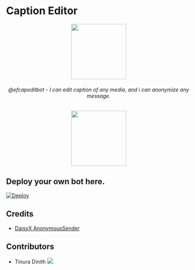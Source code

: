 # Caption Editor

<p align="center"><a href="https://t.me/efnormbot"><img src="https://user-images.githubusercontent.com/87059430/131252217-e42cef95-70d6-45fc-abf8-ac4562627490.png" width="150"></a></p>

<h6 align="center"> @efcapeditbot - I can edit caption of any media, and i can anonymize any message. </h6>
 
<p align="center"> <a href=https://t.me/efcapeditbot><img src="https://user-images.githubusercontent.com/87059430/129430712-ea56286d-e8c7-457f-b267-b4b38704f955.png" width="150"></a></p>

## Deploy your own bot here.
[![Deploy](https://www.herokucdn.com/deploy/button.svg)](https://heroku.com/deploy?template=https://github.com/TinuraD/EF-Caption-Editor.git)

## Credits
- [DaisyX AnonymousSender](https://github.com/TeamDaisyX/AnonymousSender)

## Contributors

- Tinura Dinith <a href="https://github.com/TinuraD"><img src="https://img.shields.io/badge/TinuraD-107D8D?logo=github"></a>

